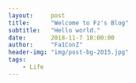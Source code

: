 ```yaml
---
layout:     post
title:      "Welcome to Fz's Blog"
subtitle:   "Hello world."
date:       2018-11-7 18:00:00
author:     "Fa1ConZ"
header-img: "img/post-bg-2015.jpg"
tags:
    - Life
---
```


